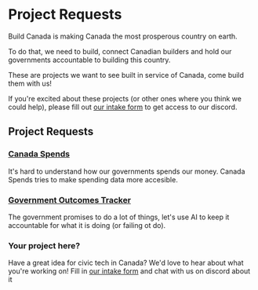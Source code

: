 # Project Requests

Build Canada is making Canada the most prosperous country on earth. 

To do that, we need to build, connect Canadian builders and hold our governments accountable to building this country.

These are projects we want to see built in service of Canada, come build them with us!

If you're excited about these projects (or other ones where you think we could help), please fill out [our intake form](https://docs.google.com/forms/d/e/1FAIpQLSc243abrh6ecdV50mebkH35m6EWAUvwj8PBxwLRIMNnAyGGxQ/viewform) to get access to our discord.

## Project Requests

### [Canada Spends](https://github.com/BuildCanada/CanadaSpends)

It's hard to understand how our governments spends our money. Canada Spends tries to make spending data more accesible. 

### [Government Outcomes Tracker](https://github.com/BuildCanada/OutcomesTracker)

The government promises to do a lot of things, let's use AI to keep it accountable for what it is doing (or failing ot do).

### Your project here?

Have a great idea for civic tech in Canada? We'd love to hear about what you're working on! Fill in [our intake form](https://docs.google.com/forms/d/e/1FAIpQLSc243abrh6ecdV50mebkH35m6EWAUvwj8PBxwLRIMNnAyGGxQ/viewform)
and chat with us on discord about it
